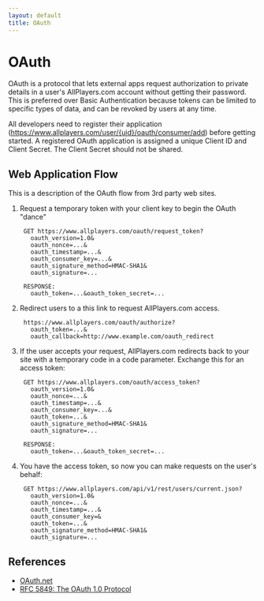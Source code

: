 ```yaml
---
layout: default
title: OAuth
---
```


# OAuth

OAuth is a protocol that lets external apps request authorization to private details in a user's AllPlayers.com account without getting their password.  This is preferred over Basic Authentication because tokens can be limited to specific types of data, and can be revoked by users at any time.

All developers need to register their application (https://www.allplayers.com/user/{uid}/oauth/consumer/add) before getting started. A registered OAuth application is assigned a unique Client ID and Client Secret.  The Client Secret should not be shared.

## Web Application Flow

This is a description of the OAuth flow from 3rd party web sites.

1. Request a temporary token with your client key to begin the OAuth "dance"

        GET https://www.allplayers.com/oauth/request_token?
          oauth_version=1.0&
          oauth_nonce=...&
          oauth_timestamp=...&
          oauth_consumer_key=...&
          oauth_signature_method=HMAC-SHA1&
          oauth_signature=...

        RESPONSE:
          oauth_token=...&oauth_token_secret=...

2. Redirect users to a this link to request AllPlayers.com access.

        https://www.allplayers.com/oauth/authorize?
          oauth_token=...&
          oauth_callback=http://www.example.com/oauth_redirect

3. If the user accepts your request, AllPlayers.com redirects back to your site with a temporary code in a code parameter. Exchange this for an access token:

        GET https://www.allplayers.com/oauth/access_token?
          oauth_version=1.0&
          oauth_nonce=...&
          oauth_timestamp=...&
          oauth_consumer_key=...&
          oauth_token=...&
          oauth_signature_method=HMAC-SHA1&
          oauth_signature=...

        RESPONSE:
          oauth_token=...&oauth_token_secret=...

4. You have the access token, so now you can make requests on the user's behalf:

        GET https://www.allplayers.com/api/v1/rest/users/current.json?
          oauth_version=1.0&
          oauth_nonce=...&
          oauth_timestamp=...&
          oauth_consumer_key=&
          oauth_token=...&
          oauth_signature_method=HMAC-SHA1&
          oauth_signature=...

## References

* [OAuth.net](http://oauth.net/)
* [RFC 5849: The OAuth 1.0 Protocol](http://tools.ietf.org/html/rfc5849)

